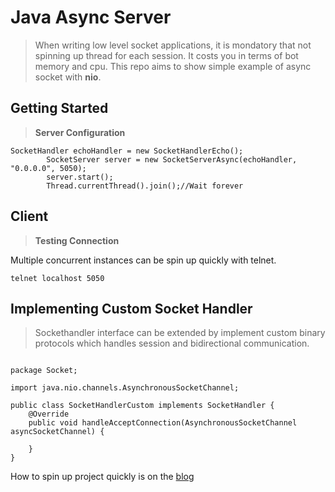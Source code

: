 # Java Async Server

> When writing low level socket applications, it is mondatory that not spinning up thread for each session. It costs you in terms of bot memory and cpu. This repo aims to show simple example of async socket with **nio**.

## Getting Started

> **Server Configuration**

```language
SocketHandler echoHandler = new SocketHandlerEcho();
        SocketServer server = new SocketServerAsync(echoHandler, "0.0.0.0", 5050);
        server.start();
        Thread.currentThread().join();//Wait forever
```

## Client

> **Testing Connection**

Multiple concurrent instances can be spin up quickly with telnet.

```
telnet localhost 5050
```

## Implementing Custom Socket Handler

> Sockethandler interface can be extended by implement custom binary protocols which handles session and bidirectional communication.

```language

package Socket;

import java.nio.channels.AsynchronousSocketChannel;

public class SocketHandlerCustom implements SocketHandler {
    @Override
    public void handleAcceptConnection(AsynchronousSocketChannel asyncSocketChannel) {
        
    }
}

```

How to spin up project quickly is on the [blog](https://sinanbir.com/java-async-server-socket-example/)